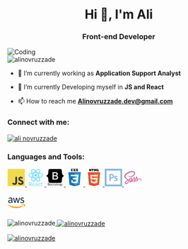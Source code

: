 <h1 align="center">Hi 👋, I'm Ali</h1>
<h3 align="center"> Front-end Developer </h3>

<img align="right" alt="Coding" width="600"  src="https://i.giphy.com/media/26tn33aiTi1jkl6H6/giphy.webp"/>



<p align="left"> <img src="https://komarev.com/ghpvc/?username=alinovruzzade&label=Profile%20views&color=0e75b6&style=flat" alt="alinovruzzade" /> </p>

- 🔭 I’m currently working as **Application Support Analyst**

- 🌱 I’m currently Developing myself in **JS and React**

- 📫 How to reach me **Alinovruzzade.dev@gmail.com**

<h3 align="left">Connect with me: </h3>
<p align="left">
<a href="https://linkedin.com/in/ali novruzzade" target="blank"><img align="center" src="[https://raw.githubusercontent.com/rahuldkjain/github-profile-readme-generator/master/src/images/icons/Social/linked-in-alt.svg](https://www.linkedin.com/in/ali-novruzzade-872bb0201/)" alt="ali novruzzade" height="30" width="40" /> </a>
</p>

<h3 align="left">Languages and Tools: </h3>
<p align="left"> <a href="https://aws.amazon.com" target="_blank" rel="noreferrer">
<img src="https://raw.githubusercontent.com/devicons/devicon/master/icons/javascript/javascript-original.svg" alt="javascript" width="40" height="40"/> </a> <a href="https://www.photoshop.com/en" target="_blank" rel="noreferrer">
<img src="https://raw.githubusercontent.com/devicons/devicon/master/icons/react/react-original-wordmark.svg" alt="react" width="40" height="40"/> </a> <a href="https://sass-lang.com" target="_blank" rel="noreferrer">
<img src="https://raw.githubusercontent.com/devicons/devicon/master/icons/bootstrap/bootstrap-plain-wordmark.svg" alt="bootstrap" width="40" height="40"/> </a> <a href="https://www.w3schools.com/css/" target="_blank" rel="noreferrer"> 
<img src="https://raw.githubusercontent.com/devicons/devicon/master/icons/css3/css3-original-wordmark.svg" alt="css3" width="40" height="40"/> </a> <a href="https://www.w3.org/html/" target="_blank" rel="noreferrer"> 
<img src="https://raw.githubusercontent.com/devicons/devicon/master/icons/html5/html5-original-wordmark.svg" alt="html5" width="40" height="40"/> </a> <a href="https://developer.mozilla.org/en-US/docs/Web/JavaScript" target="_blank" rel="noreferrer">
<img src="https://raw.githubusercontent.com/devicons/devicon/master/icons/photoshop/photoshop-line.svg" alt="photoshop" width="40" height="40"/> </a> <a href="https://www.python.org" target="_blank" rel="noreferrer"> 
<img src="https://raw.githubusercontent.com/devicons/devicon/master/icons/sass/sass-original.svg" alt="sass" width="40" height="40"/> </a> </p>
<img src="https://raw.githubusercontent.com/devicons/devicon/master/icons/amazonwebservices/amazonwebservices-original-wordmark.svg" alt="aws" width="40" height="40"/> </a> <a href="https://www.blender.org/" target="_blank" rel="noreferrer">
<p><img align="left" src="https://github-readme-stats.vercel.app/api/top-langs?username=alinovruzzade&show_icons=true&locale=en&layout=compact" alt="alinovruzzade" /></p>

<p>&nbsp;<img align="center" src="https://github-readme-stats.vercel.app/api?username=alinovruzzade&show_icons=true&locale=en" alt="alinovruzzade" /></p>

<p><img align="center" src="https://github-readme-streak-stats.herokuapp.com/?user=alinovruzzade&" alt="alinovruzzade" /></p>
